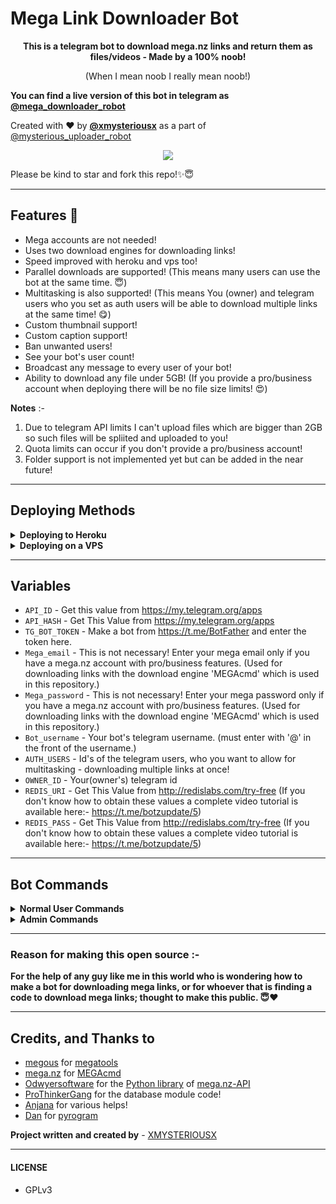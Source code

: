 # Mega Link Downloader Bot
<p align="center"><b>This is a telegram bot to download mega.nz links and return them as files/videos - Made by a 100% noob!</b></p>

<p align="center">(When I mean noob I really mean noob!)</p>

<b>You can find a live version of this bot in telegram as [@mega_downloader_robot](https://t.me/mega_downloader_robot)</b>

Created with ❤️ by <b>[@xmysteriousx](https://t.me/xmysteriousx)</b> as a part of [@mysterious_uploader_robot](https://t.me/mysterious_uploader_robot)

<p align="center"><a href="https://t.me/rezoth_tm"><img src="https://img.shields.io/badge/Telegram-Join%20Telegram%20Group-blue.svg?logo=telegram"></a></p>

Please be kind to star and fork this repo!✨😇
<br>

---

## Features 💫
 - Mega accounts are not needed!
 - Uses two download engines for downloading links!
 - Speed improved with heroku and vps too!
 - Parallel downloads are supported! (This means many users can use the bot at the same time. 😇)
 - Multitasking is also supported! (This means You (owner) and telegram users who you set as auth users will be able to download multiple links at the same time! 😋)
 - Custom thumbnail support!
 - Custom caption support!
 - Ban unwanted users!
 - See your bot's user count!
 - Broadcast any message to every user of your bot!
 - Ability to download any file under 5GB! (If you provide a pro/business account when deploying there will be no file size limits! 😍)

<b>Notes</b> :- 
1. Due to telegram API limits I can't upload files which are bigger than 2GB so such files will be spliited and uploaded to you!
2. Quota limits can occur if you don't provide a pro/business account!
3. Folder support is not implemented yet but can be added in the near future!
---

## Deploying Methods

<details>
  <summary><b>Deploying to Heroku</b></summary>

<br>

- Examples of needed bot variables are mentioned below in this readme!
 
 <b>Note</b> :- Downloads are speed on heroku too! 😍

<br>
  
[![Deploy](https://www.herokucdn.com/deploy/button.svg)](https://heroku.com/deploy?template=https://github.com/aeedsh78/mega-uploader-alphadl)
</details>

<details>
  <summary><b>Deploying on a VPS</b></summary>

<br>

**Make an Ubuntu 20.04 (LTS) x64 vps!** (All the commands below are given assuming that you use a Ubuntu 20.04 (LTS) x64 vps!)
- Then execute the below commands. 👇
```sh  
sudo apt update
```
```sh  
sudo apt upgrade
```
```sh  
apt-get update
```
```sh  
apt-get install tmux
```
```sh  
apt install meson
```
```sh  
sudo apt-get install libtool libglib2.0-dev gobject-introspection libgmp3-dev nettle-dev asciidoc glib-networking openssl libcurl4-openssl-dev libssl-dev
```
```sh  
git clone https://github.com/XMYSTERlOUSX/megatools
```
```sh  
cd megatools
```
```sh  
meson b
```
```sh  
ninja -C b
```
```sh  
sudo ninja -C b install
```
```sh  
cd
```
```sh  
wget https://mega.nz/linux/MEGAsync/xUbuntu_20.04/amd64/megacmd-xUbuntu_20.04_amd64.deb
```
```sh  
sudo apt install ./megacmd-xUbuntu_20.04_amd64.deb
```
(Ignore the warning "Download is performed unsandboxed as root as file" if it is shown...Continue with the other steps now!)
```sh  
tmux
``` 
**Now there are two methods to go further!**
- Method 1
  
  - Fork my repo. In the repo go inside to the `sample_config.py` and copy all the code in it. In your forked repo, create a file named `config.py` and paste the whole code in it. 
  - Then edit the values in it with your values! (Inside your `config.py` file you will see the examples of how to edit the fields.)
  - Then execute the below commands. 👇

```sh  
git clone You_forked_repo_url
```
```sh  
apt install python3-pip
```
```sh  
apt install ffmpeg
```
```sh  
cd mega-link-downloader-bot
```
```sh  
pip3 install -r requirements.txt
```
```sh  
python3 bot.py
```
Now If you did everything correctly bot will be running successfully! 🥳

- Method 2

  - Execute the below commands. 👇

```sh  
git clone https://github.com/XMYSTERlOUSX/mega-link-downloader-bot
```
```sh  
apt install python3-pip
```
```sh  
apt install ffmpeg
```
```sh  
cd mega-link-downloader-bot
```
```sh  
pip3 install -r requirements.txt
```
```sh  
cp sample_config.py config.py
```
```sh  
nano config.py
```
  - Now you will be inside the `config.py` file.
  - Then edit the values in it with your values! (Inside your `config.py` file you will see the examples of how to edit the fields.)
  - (For pasting letters, copy any value you want and take the curser to the place you want by arrow keys and right click the mouse! 😅)
  - After editing all with appropriate values as mentioned in the config file press Ctrl + X from your keyboard.
  - Then press y in your keyboard.
  - Then execute the below command. 👇
  
```sh  
python3 bot.py
```
Now If you did everything correctly, the bot will be running successfully! 🥳
</details>

---

## Variables
- `API_ID` -  Get this value from https://my.telegram.org/apps
- `API_HASH` - Get This Value from https://my.telegram.org/apps
- `TG_BOT_TOKEN` - Make a bot from https://t.me/BotFather and enter the token here.
- `Mega_email` - This is not necessary! Enter your mega email only if you have a mega.nz account with pro/business features. (Used for downloading links with the download engine 'MEGAcmd' which is used in this repository.)
- `Mega_password` - This is not necessary! Enter your mega password only if you have a mega.nz account with pro/business features. (Used for downloading links with the download engine 'MEGAcmd' which is used in this repository.)
- `Bot_username` - Your bot's telegram username. (must enter with '@' in the front of the username.)
- `AUTH_USERS` - Id's of the telegram users, who you want to allow for multitasking - downloading multiple links at once!
- `OWNER_ID` - Your(owner's) telegram id
- `REDIS_URI` - Get This Value from http://redislabs.com/try-free (If you don't know how to obtain these values a complete video tutorial is available here:- https://t.me/botzupdate/5)
- `REDIS_PASS` - Get This Value from http://redislabs.com/try-free (If you don't know how to obtain these values a complete video tutorial is available here:- https://t.me/botzupdate/5)

---

## Bot Commands

<details>
  <summary><b>Normal User Commands</b></summary>

<br>

- `/start` - To check if the bot is alive!
- `/help` - To get the detailed help guide of using the bot!
- `/deletethumbnail` - To delete your saved custom thumbnail!
</details>

<details>
  <summary><b>Admin Commands</b></summary>

<br>

- `/mega_ini` - If you are the bot owner (who deploys the bot) and have a pro/business account; In addition to providing your mega credentials in config variables when deploying the bot, you will have to create a mega.ini file for using with the download engine 'megatools' which is used in this repository. Going through this step is essential if you are willing to avoid quota limits when downloading links!
 
<b>Create a new text file in notepad or from any other method. Copy the code shown below and paste it in your newly created text file. Replace the values with your actual credentials! Then save the file as "mega.ini"</b>

```sh  
[Login]
Username = your-mega-email-without-inverted-commas
Password = your-mega-password-without-inverted-commas

[Network]
# 1MiB/s
SpeedLimit = 0

[UI]
Colors = true
``` 

<b>Note :- In the above code change only the "Username" and the "Password" with your credentials. Keep others exactly as it is and save the file as "mega.ini"</b>
 
Now send your "mega.ini" file to your bot and as a reply to it send the command <code>/mega_ini</code> 
<br>
 
- `/black` - To ban unwanted users from the bot! <br>
(<b>Syntax of sending the commnad to the bot is</b>:- <code>/black</code> <i>userid</i>)<br>

- `/unblack` - To unban banned users from the bot! <br>
(<b>Syntax of sending the commnad to the bot is</b>:- <code>/unblack</code> <i>userid</i>)<br>
 
- `/lisblack` - To get the telegram id list of banned user's from the bot!<br>
 
- `/broadcast` - To broadcast a message to all the users of the bot! <br>
(<b>Syntax of sending the commnad to the bot is</b>:- <code>/broadcast</code> <i>as a reply to the message that you want to broadcast!</i>)<br>

- `/stats` - To get the total number of users who has used your bot!
</details>

---

### Reason for making this open source :-

<b>For the help of any guy like me in this world who is wondering how to make a bot for downloading mega links, or for whoever that is finding a code to download mega links; thought to make this public. 😇❤️</b>

---

## Credits, and Thanks to

* [megous](https://github.com/megous) for [megatools](https://megatools.megous.com)
* [mega.nz](https://mega.nz) for [MEGAcmd](https://github.com/meganz/MEGAcmd)
* [Odwyersoftware](https://github.com/odwyersoftware) for the [Python library](https://github.com/odwyersoftware/mega.py) of [mega.nz-API](https://mega.nz/API) 
* [ProThinkerGang](https://github.com/ProThinkerGang) for the database module code!
* [Anjana](https://github.com/AnjanaMadu) for various helps!
* [Dan](https://github.com/delivrance) for [pyrogram](https://github.com/Pyrogram)

<b>Project written and created by</b> - [XMYSTERIOUSX](https://github.com/XMYSTERlOUSX)

---

#### LICENSE

- GPLv3
